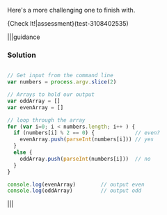 Here's a more challenging one to finish with.

{Check It!|assessment}(test-3108402535)

|||guidance
### Solution
```javascript

// Get input from the command line
var numbers = process.argv.slice(2)

// Arrays to hold our output
var oddArray = [] 
var evenArray = []

// loop through the array
for (var i=0; i < numbers.length; i++ ) {
  if (numbers[i] % 2 == 0) {             // even?
    evenArray.push(parseInt(numbers[i])) // yes
  }
  else {
    oddArray.push(parseInt(numbers[i]))  // no
  }
}

console.log(evenArray)        // output even
console.log(oddArray)         // output odd
```
|||
